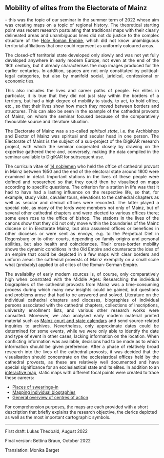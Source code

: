 <h2>Mobility of elites from the Electorate of Mainz</h2>

<p align="justify">- this was the topic of our seminar in the summer term of 2022 whose aim was creating maps on a topic of regional history. 
The theoretical starting point was recent research postulating that traditional maps with their clearly delineated areas and unambiguous lines did not do justice to the complex structure of the <a href="https://www.britannica.com/place/Holy-Roman-Empire">Holy Roman Empire</a>, which did not know unambiguous territorial affiliations that one could represent as uniformly coloured areas.</p>
<p align="justify">The closed-off territorial state developed only slowly and was not yet fully developed anywhere in early modern Europe, not even at the end of the 18th century, but it already characterises the map images produced for the earlier centuries. In addition, spaces are not only constituted by political-legal categories, but also by manifold social, juridical, confessional or economic ties.</p> 
<p align="justify">This also includes the lives and career paths of people. For elites in particular, it is true that they did not just stay within the borders of a territory, but had a high degree of mobility to study, to act, to hold office, etc., so that their lives show how much they moved between borders and structures. This can also be seen in the example of the cathedral provosts of Mainz, on whom the seminar focused because of the comparatively favourable source and literature situation.</p> 
<p align="justify">The Electorate of Mainz was a so-called <em>spiritual state</em>, i.e. the Archbishop and Elector of Mainz was spiritual and secular head in one person. The Electorate of Mainz is the subject of a sub-project of the DigiKAR research project, with which the seminar cooperated closely by drawing on the expertise gathered there and, conversely, making the data compiled in the seminar available to DigiKAR for subsequent use.</p> 
<p align="justify">The curricula vitae of <a href="https://ieg-dhr.github.io/DigiKAR_Projektseminar/information_EN.html">14 noblemen</a> who held the office of cathedral provost in Mainz between 1650 and the end of the electoral state around 1800 were examined in detail. Important stations in the lives of these people were defined and researched so that they could then be visualised on maps according to specific questions. The criterion for a station in life was that it had to have had a lasting influence on the respective life, so that, for example, study visits, cavalier tours, elevations to the cathedral chapters as well as secular and clerical offices were recorded. The latter played a special role, as many of the lords were members not only of Mainz, but of several other cathedral chapters and were elected to various offices there; some even rose to the office of bishop. The stations in the lives of the canons show that they did not only move within the boundaries of the Mainz diocese or in Electorate Mainz, but also assumed offices or benefices in other dioceses or were sent as envoys, e.g. to the Perpetual Diet in Regensburg or to other courts, depending on family origins and personal abilities, but also health and coincidences. Their cross-border mobility shows the dynamic conditions in the Old Empire and counteracts the idea of an empire that could be depicted in a few maps with clear borders and uniform areas: the cathedral provosts of Mainz exemplify on a small scale what (probably) applied to all elites of the Roman-German Empire.</p>
<p align="justify">The availabilty of early modern sources is, of course, only comparatively high when constrated with the Middle Ages: Researching the individual biographies of the cathedral provosts from Mainz was a time-consuming process during which many new insights could be gained, but questions and problems arose that had to be answered and solved. Literature on the individual cathedral chapters and dioceses, biographies of individual persons associated with the cathedral chapters, collections of inscriptions, university enrollment lists, and various other research works were consulted. Moreover, we also analysed early modern material printed material such as <a href="https://www.dilibri.de/1408118">Mainz court and state calendars</a> and send source-related inquiries to archives. Nevertheless, only approximate dates could be determined for some events, while we were only able to identify the date and type of event in other cases, lacking information on the location. When conflicting information was available, decisions had to be made as to which information should be given preference. After a phase of relatively broad research into the lives of the cathedral provosts, it was decided that the visualisation should concentrate on the ecclesiastical offices held by the cathedral provosts, as these are relatively well documented and have special significance for an ecclesiastical state and its elites. In addition to an <a href="https://ieg-dhr.github.io/DigiKAR_Projektseminar/interactive-map_EN.html">interactive map</a>, static maps with different focal points were created to trace these careers:
  
<ul>
     <li><a href="https://ieg-dhr.github.io/DigiKAR_Projektseminar/Maps1_EN.html">Places of swearings-in</a></li>
     <li><a href="https://ieg-dhr.github.io/DigiKAR_Projektseminar/Maps2_EN.html">Mapping individual biographies</a></li>
     <li><a href="https://ieg-dhr.github.io/DigiKAR_Projektseminar/Maps3_EN.html">General overview of centres of action</a></li>
</ul>  
  
For comprehension purposes, the maps are each provided with a short description that briefly explains the research objective, the clerics depicted as well as the most important cartographic symbols.</p>

<hr>

<p>First draft: Lukas Theobald, August 2022</p>
<p>Final version: Bettina Braun, October 2022</p>
<p>Translation: Monika Barget</p>
